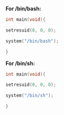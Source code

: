 **For /bin/bash:**
```c
int main(void){

setresuid(0, 0, 0);

system("/bin/bash");

}
```

**For /bin/sh:**
```c
int main(void){

setresuid(0, 0, 0);

system("/bin/sh");

}
```
